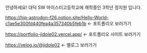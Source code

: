 안녕하세요! 대덕 SW 마이스터고등학교에 재학중인 3학년 정지원 입니다.

https://hip-astrodon-f26.notion.site/Hello-World-c1ae5e300fd440fea4a357340b5feb1b <- 포트폴리오 보러가기

https://portfolio-jidole02.vercel.app/ <- 포트폴리오 사이트 보러가기

https://velog.io/@jidole02 <- 벨로그 보러가기
